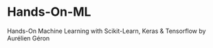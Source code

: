 # Hands-On-ML
Hands-On Machine Learning with Scikit-Learn, Keras &amp; Tensorflow by Aurélien Géron
